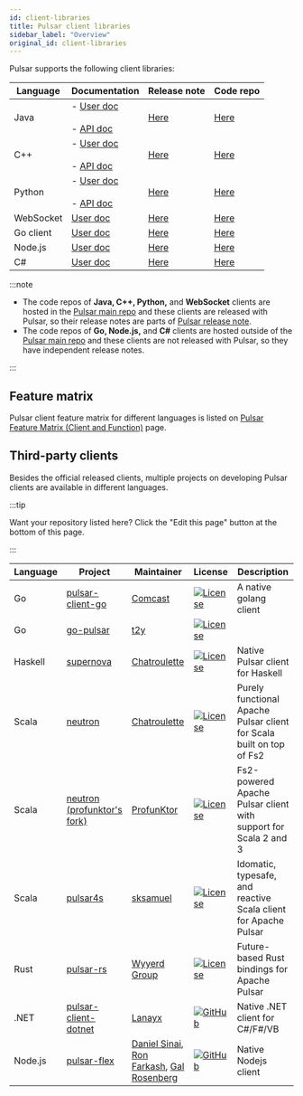 ```yaml
---
id: client-libraries
title: Pulsar client libraries
sidebar_label: "Overview"
original_id: client-libraries
---
```


Pulsar supports the following client libraries:

| Language  | Documentation                                                                            | Release note                                                             | Code repo                                                             |
|-----------|------------------------------------------------------------------------------------------|--------------------------------------------------------------------------|-----------------------------------------------------------------------|
| Java      | - [User doc](client-libraries-java.md) <br /><br />- [API doc](/api/client/)             | [Here](/release-notes/)                                                  | [Here](https://github.com/apache/pulsar/tree/master/pulsar-client)    |
| C++       | - [User doc](client-libraries-cpp.md) <br /><br />- [API doc](@pulsar:apidoc:cpp@)       | [Here](/release-notes/)                                                  | [Here](https://github.com/apache/pulsar-client-cpp)                   |
| Python    | - [User doc](client-libraries-python.md) <br /><br />- [API doc](@pulsar:apidoc:python@) | [Here](/release-notes/)                                                  | [Here](https://github.com/apache/pulsar-client-python)                |
| WebSocket | [User doc](client-libraries-websocket.md)                                                | [Here](/release-notes/)                                                  | [Here](https://github.com/apache/pulsar/tree/master/pulsar-websocket) |
| Go client | [User doc](client-libraries-go.md)                                                       | [Here](https://github.com/apache/pulsar-client-go/blob/master/CHANGELOG) | [Here](https://github.com/apache/pulsar-client-go)                    |
| Node.js   | [User doc](client-libraries-node.md)                                                     | [Here](https://github.com/apache/pulsar-client-node/releases)            | [Here](https://github.com/apache/pulsar-client-node)                  |
| C#        | [User doc](client-libraries-dotnet.md)                                                   | [Here](https://github.com/apache/pulsar-dotpulsar/blob/master/CHANGELOG) | [Here](https://github.com/apache/pulsar-dotpulsar)                    |

:::note

- The code repos of **Java, C++, Python,** and **WebSocket** clients are hosted in the [Pulsar main repo](https://github.com/apache/pulsar) and these clients are released with Pulsar, so their release notes are parts of [Pulsar release note](/release-notes/).
- The code repos of **Go, Node.js,** and **C#** clients are hosted outside of the [Pulsar main repo](https://github.com/apache/pulsar) and these clients are not released with Pulsar, so they have independent release notes.

:::

## Feature matrix
Pulsar client feature matrix for different languages is listed on [Pulsar Feature Matrix (Client and Function)](https://docs.google.com/spreadsheets/d/1YHYTkIXR8-Ql103u-IMI18TXLlGStK8uJjDsOOA0T20/edit#gid=1784579914) page.

## Third-party clients

Besides the official released clients, multiple projects on developing Pulsar clients are available in different languages.

:::tip

Want your repository listed here? Click the "Edit this page" button at the bottom of this page.

:::

| Language | Project                                                                       | Maintainer                                                                                                                                | License                                                                                                              | Description                                                          |
|----------|-------------------------------------------------------------------------------|-------------------------------------------------------------------------------------------------------------------------------------------|----------------------------------------------------------------------------------------------------------------------|----------------------------------------------------------------------|
| Go       | [pulsar-client-go](https://github.com/Comcast/pulsar-client-go)               | [Comcast](https://github.com/Comcast)                                                                                                     | [![License](https://img.shields.io/badge/License-Apache%202.0-blue.svg)](https://opensource.org/licenses/Apache-2.0) | A native golang client                                               |
| Go       | [go-pulsar](https://github.com/t2y/go-pulsar)                                 | [t2y](https://github.com/t2y)                                                                                                             | [![License](https://img.shields.io/badge/License-Apache%202.0-blue.svg)](https://opensource.org/licenses/Apache-2.0) |
| Haskell  | [supernova](https://github.com/cr-org/supernova)                              | [Chatroulette](https://github.com/cr-org)                                                                                                 | [![License](https://img.shields.io/badge/License-Apache%202.0-blue.svg)](https://opensource.org/licenses/Apache-2.0) | Native Pulsar client for Haskell                                     |
| Scala    | [neutron](https://github.com/cr-org/neutron)                                  | [Chatroulette](https://github.com/cr-org)                                                                                                 | [![License](https://img.shields.io/badge/License-Apache%202.0-blue.svg)](https://opensource.org/licenses/Apache-2.0) | Purely functional Apache Pulsar client for Scala built on top of Fs2 |
| Scala    | [neutron (profunktor's fork)](https://neutron.profunktor.dev)                 | [ProfunKtor](https://profunktor.dev)                                                                                                      | [![License](https://img.shields.io/badge/License-Apache%202.0-blue.svg)](https://opensource.org/licenses/Apache-2.0) | Fs2-powered Apache Pulsar client with support for Scala 2 and 3      |
| Scala    | [pulsar4s](https://github.com/sksamuel/pulsar4s)                              | [sksamuel](https://github.com/sksamuel)                                                                                                   | [![License](https://img.shields.io/badge/License-Apache%202.0-blue.svg)](https://opensource.org/licenses/Apache-2.0) | Idomatic, typesafe, and reactive Scala client for Apache Pulsar      |
| Rust     | [pulsar-rs](https://github.com/wyyerd/pulsar-rs)                              | [Wyyerd Group](https://github.com/wyyerd)                                                                                                 | [![License](https://img.shields.io/badge/License-Apache%202.0-blue.svg)](https://opensource.org/licenses/Apache-2.0) | Future-based Rust bindings for Apache Pulsar                         |
| .NET     | [pulsar-client-dotnet](https://github.com/fsharplang-ru/pulsar-client-dotnet) | [Lanayx](https://github.com/Lanayx)                                                                                                       | [![GitHub](https://img.shields.io/badge/license-MIT-green.svg)](https://opensource.org/licenses/MIT)                 | Native .NET client for C#/F#/VB                                      |
| Node.js  | [pulsar-flex](https://github.com/ayeo-flex-org/pulsar-flex)                   | [Daniel Sinai](https://github.com/danielsinai), [Ron Farkash](https://github.com/ronfarkash), [Gal Rosenberg](https://github.com/galrose) | [![GitHub](https://img.shields.io/badge/license-MIT-green.svg)](https://opensource.org/licenses/MIT)                 | Native Nodejs client                                                 |
